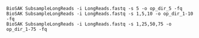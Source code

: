 
    BioSAK SubsampleLongReads -i LongReads.fastq -s 5 -o op_dir_5 -fq
    BioSAK SubsampleLongReads -i LongReads.fastq -s 1,5,10 -o op_dir_1-10 -fq
    BioSAK SubsampleLongReads -i LongReads.fastq -s 1,25,50,75 -o op_dir_1-75 -fq
